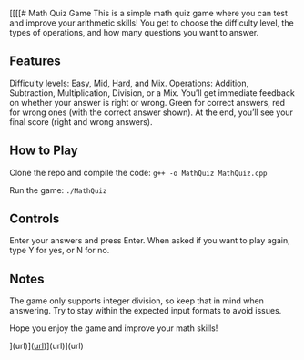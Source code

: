 [[[[# Math Quiz Game
This is a simple math quiz game where you can test and improve your arithmetic skills! You get to choose the difficulty level, the types of operations, and how many questions you want to answer.
## Features
Difficulty levels: Easy, Mid, Hard, and Mix.
Operations: Addition, Subtraction, Multiplication, Division, or a Mix.
You’ll get immediate feedback on whether your answer is right or wrong.
Green for correct answers, red for wrong ones (with the correct answer shown).
At the end, you’ll see your final score (right and wrong answers).
## How to Play
Clone the repo and compile the code:
``` g++ -o MathQuiz MathQuiz.cpp ```

Run the game:
``` ./MathQuiz ```

## Controls
Enter your answers and press Enter.
When asked if you want to play again, type Y for yes, or N for no.
## Notes
The game only supports integer division, so keep that in mind when answering.
Try to stay within the expected input formats to avoid issues.


Hope you enjoy the game and improve your math skills!






](url)]([url](url))](url)](url)
